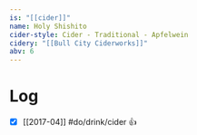 ```yaml
---
is: "[[cider]]"
name: Holy Shishito
cider-style: Cider - Traditional - Apfelwein
cidery: "[[Bull City Ciderworks]]"
abv: 6
---
```


# Log
- [x] [[2017-04]] #do/drink/cider 👍
